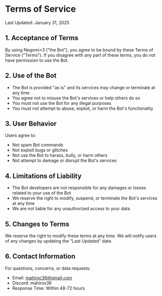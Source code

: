 # Terms of Service

Last Updated: January 31, 2025

## 1. Acceptance of Terms

By using Negomi<3 ("the Bot"), you agree to be bound by these Terms of Service ("Terms"). If you disagree with any part of these terms, you do not have permission to use the Bot.

## 2. Use of the Bot

* The Bot is provided "as is" and its services may change or terminate at any time
* You agree not to misuse the Bot's services or help others do so
* You must not use the Bot for any illegal purposes
* You must not attempt to abuse, exploit, or harm the Bot's functionality

## 3. User Behavior

Users agree to:

* Not spam Bot commands
* Not exploit bugs or glitches
* Not use the Bot to harass, bully, or harm others
* Not attempt to damage or disrupt the Bot's services

## 4. Limitations of Liability

* The Bot developers are not responsible for any damages or losses related to your use of the Bot
* We reserve the right to modify, suspend, or terminate the Bot's services at any time
* We are not liable for any unauthorized access to your data

## 5. Changes to Terms

We reserve the right to modify these terms at any time. We will notify users of any changes by updating the "Last Updated" date.

## 6. Contact Information

For questions, concerns, or data requests:

* Email: <mahiroc36@gmail.com>
* Discord: mahirox36
* Response Time: Within 48-72 hours
